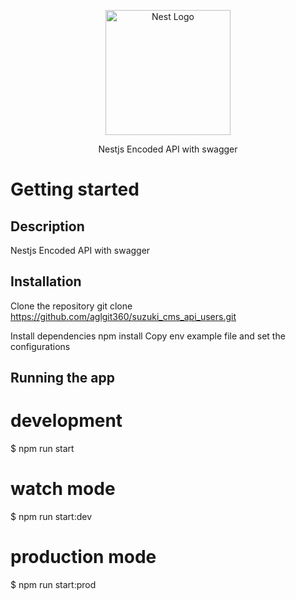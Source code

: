 <p align="center">
  <a href="http://nestjs.com/" target="blank"><img src="https://nestjs.com/img/logo-small.svg" width="200" alt="Nest Logo" /></a>
</p>

[circleci-image]: https://img.shields.io/circleci/build/github/nestjs/nest/master?token=abc123def456
[circleci-url]: https://circleci.com/gh/nestjs/nest

  <p align="center">Nestjs Encoded API with swagger</p>
    
# Getting started

## Description

Nestjs Encoded API with swagger

## Installation

 Clone the repository
   git clone https://github.com/aglgit360/suzuki_cms_api_users.git

 Install dependencies
    npm install
 Copy env example file and set the configurations

## Running the app


# development
$ npm run start

# watch mode
$ npm run start:dev

# production mode
$ npm run start:prod
